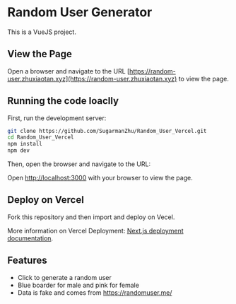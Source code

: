 # Random User Generator

This is a VueJS project.

## View the Page
Open a browser and navigate to the URL [https://random-user.zhuxiaotan.xyz](https://random-user.zhuxiaotan.xyz) to view the page.

## Running the code loaclly

First, run the development server:

```bash
git clone https://github.com/SugarmanZhu/Random_User_Vercel.git
cd Random_User_Vercel
npm install
npm dev
```

Then, open the browser and navigate to the URL:

Open [http://localhost:3000](http://localhost:3000) with your browser to view the page.

## Deploy on Vercel

Fork this repository and then import and deploy on Vecel.

More information on Vercel Deployment: [Next.js deployment documentation](https://nextjs.org/docs/deployment).

## Features
- Click to generate a random user
- Blue boarder for male and pink for female
- Data is fake and comes from https://randomuser.me/ 
